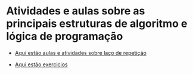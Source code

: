 # Atividades e aulas sobre as principais estruturas de algoritmo e lógica de programação

+ [Aqui estão aulas e atividades sobre laço de repetição](https://github.com/LeonardoReisAmorim/Programming-C/tree/master/aulas%20programa%C3%A7%C3%A3o%20c/la%C3%A7o)

+ [Aqui estão exercicios](https://github.com/LeonardoReisAmorim/Programming-C/tree/master/aulas%20programa%C3%A7%C3%A3o%20c/resto)
